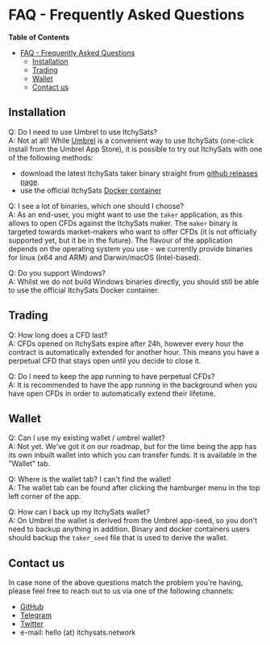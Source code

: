 # FAQ - Frequently Asked Questions

<!-- markdown-toc start - Don't edit this section. Run M-x markdown-toc-refresh-toc -->

**Table of Contents**

- [FAQ - Frequently Asked Questions](#faq---frequently-asked-questions)
  - [Installation](#installation)
  - [Trading](#trading)
  - [Wallet](#wallet)
  - [Contact us](#contact-us)

<!-- markdown-toc end -->

## Installation

Q: Do I need to use Umbrel to use ItchySats?\
A: Not at all! While [Umbrel](https://getumbrel.com) is a convenient way to use ItchySats (one-click install from the Umbrel App Store), it is possible to try out ItchySats with one of the following methods:

- download the latest ItchySats taker binary straight from [github releases page](https://github.com/itchysats/itchysats/releases/latest).
- use the official ItchySats [Docker container](https://github.com/itchysats/itchysats/pkgs/container/itchysats%2Ftaker)

Q: I see a lot of binaries, which one should I choose?\
A: As an end-user, you might want to use the `taker` application, as this allows to open CFDs against the ItchySats maker. The `maker` binary is targeted towards market-makers who want to offer CFDs (it is not officially supported yet, but it be in the future). The flavour of the application depends on the operating system you use - we currently provide binaries for linux (x64 and ARM) and Darwin/macOS (Intel-based).

Q: Do you support Windows?\
A: Whilst we do not build Windows binaries directly, you should still be able to use the official ItchySats Docker container.

## Trading

Q: How long does a CFD last?\
A: CFDs opened on ItchySats expire after 24h, however every hour the contract is automatically extended for another hour. This means you have a perpetual CFD that stays open until you decide to close it.

Q: Do I need to keep the app running to have perpetual CFDs?\
A: It is recommended to have the app running in the background when you have open CFDs in order to automatically extend their lifetime.

## Wallet

Q: Can I use my existing wallet / umbrel wallet?\
A: Not yet. We've got it on our roadmap, but for the time being the app has its own inbuilt wallet into which you can transfer funds. It is available in the "Wallet" tab.

Q: Where is the wallet tab? I can't find the wallet!\
A: The wallet tab can be found after clicking the hamburger menu in the top left corner of the app.

Q: How can I back up my ItchySats wallet?\
A: On Umbrel the wallet is derived from the Umbrel app-seed, so you don't need to backup anything in addition. Binary and docker containers users should backup the `taker_seed` file that is used to derive the wallet.

## Contact us

In case none of the above questions match the problem you're having, please feel free to reach out to us via one of the following channels:

- [GitHub](https://github.com/itchysats/itchysats/discussions)
- [Telegram](https://t.me/joinchat/ULycH50PLV1jOTI0)
- [Twitter](https://twitter.com/itchysats)
- e-mail: hello (at) itchysats.network
